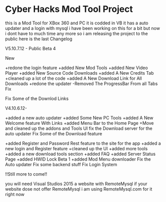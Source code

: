 # Cyber Hacks Mod Tool Project
this is a Mod Tool for XBox 360 and PC it is codded in VB 
it has a auto updater and a login with mysql 
i have been working on this for a bit but now i dont have to much time any more so i am releasing the project to the public
here is the last Changelog

V5.10.7.12 - Public Beta 4

New

+redone the login feature
+added New Mod Tools
+added New Video Player
+added New Source Code Downloads
+added A New Credits Tab
+cleaned up a lot of the code
+added A New Download Link for All Downloads
+redone the updater
-Removed The ProgressBar From all Tabs
Fix

Fix Some of the Downlod Links

V4.10.6.12-

+added a new auto updater
+added Some New PC Tools
+added A New Welcome feature With Links
+added Menu Bar to the Home Page
+Move and cleaned up the addons and Tools UI
fix the Download server for the auto updater
Fix Some of the Download feature


+added Register and Password Rest feature to the site for the app
+added a new login and Register feature
+cleaned up the UI
+added more tools
+added a new download tools section
+added FAQ
+added Server Status Page
+added HWID Lock Beta 1
+added Mod Menu downloader
Fix the Auto updater
Fix some backend stuff
Fix Login System

!!Still more to come!!


you will need 
Visual Studios 2015
a website with RemoteMysql
if your website dose not offer RemoteMysql
i am using RemoteMysql.com for it right now

